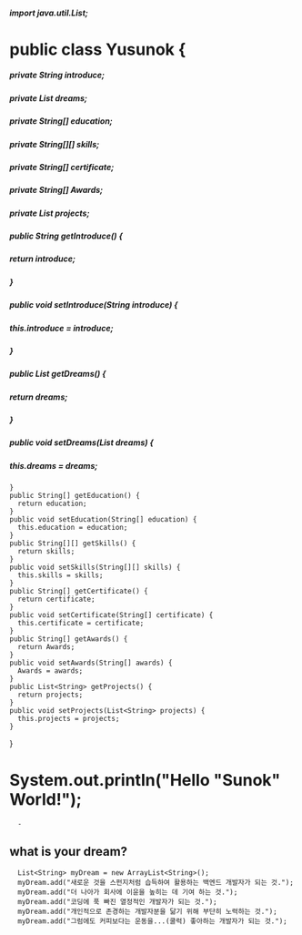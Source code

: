 ##### import java.util.List;

# public class Yusunok {
##### private String introduce;
##### private List<String> dreams;
##### private String[] education;
##### private String[][] skills;
##### private String[] certificate;
##### private String[] Awards;
##### private List<String> projects;
    
##### public String getIntroduce() {
##### return introduce;
##### }
##### public void setIntroduce(String introduce) {
##### this.introduce = introduce;
##### }
##### public List<String> getDreams() {
##### return dreams;
##### }
##### public void setDreams(List<String> dreams) {
##### this.dreams = dreams;
    }
    public String[] getEducation() {
      return education;
    }
    public void setEducation(String[] education) {
      this.education = education;
    }
    public String[][] getSkills() {
      return skills;
    }
    public void setSkills(String[][] skills) {
      this.skills = skills;
    }
    public String[] getCertificate() {
      return certificate;
    }
    public void setCertificate(String[] certificate) {
      this.certificate = certificate;
    }
    public String[] getAwards() {
      return Awards;
    }
    public void setAwards(String[] awards) {
      Awards = awards;
    }
    public List<String> getProjects() {
      return projects;
    }
    public void setProjects(List<String> projects) {
      this.projects = projects;
    }
}





















# System.out.println("Hello \"Sunok\" World!");

      -
      
## 
## what is your dream?
      List<String> myDream = new ArrayList<String>();
      myDream.add("새로운 것을 스펀지처럼 습득하여 활용하는 백엔드 개발자가 되는 것.");
      myDream.add("더 나아가 회사에 이윤을 높히는 데 기여 하는 것.");
      myDream.add("코딩에 푹 빠진 열정적인 개발자가 되는 것.");
      myDream.add("개인적으로 존경하는 개발자분을 닮기 위해 부단히 노력하는 것.");
      myDream.add("그럼에도 커피보다는 운동을...(쿨럭) 좋아하는 개발자가 되는 것.");
      
     
      

<!--
**YUSUNOK/YUSUNOK** is a ✨ _special_ ✨ repository because its `README.md` (this file) appears on your GitHub profile.

Here are some ideas to get you started:

- 🔭 I’m currently working on ...
- 🌱 I’m currently learning ...
- 👯 I’m looking to collaborate on ...
- 🤔 I’m looking for help with ...
- 💬 Ask me about ...
- 📫 How to reach me: ...
- 😄 Pronouns: ...
- ⚡ Fun fact: ...
-->
